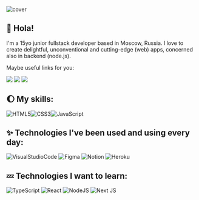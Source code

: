 ![cover](https://i.imgur.com/uNSMmOl.png)

## 🙋 Hola!

I'm a 15yo junior fullstack developer based in Moscow, Russia. I love to create delightful, unconventional and cutting-edge (web) apps, concerned also in backend (node.js).

<p>Maybe useful links for you:</p>
<p>
<a href="https://discordapp.com/users/921397251446808616/"><img src="https://img.shields.io/badge/Discord-5865F2?style=for-the-badge&logo=discord&logoColor=white" /></a>
<a href="https://t.me/eterise"><img src="https://img.shields.io/badge/Telegram-26A5E4?&style=for-the-badge&logo=Telegram&logoColor=white" /></a>
<a href="https://github.com/eternityhost"><img src="https://img.shields.io/badge/PERSONAL page (soon)-0A0A0A?style=for-the-badge&logo=devdotto&logoColor=white" /></a>
</p>


## 🌔 My skills: 

![HTML5](https://img.shields.io/badge/html5-%23E34F26.svg?style=for-the-badge&logo=html5&logoColor=white)![CSS3](https://img.shields.io/badge/css3-%231572B6.svg?style=for-the-badge&logo=css3&logoColor=white)![JavaScript](https://img.shields.io/badge/-JavaScript-090909?style=for-the-badge&logo=JavaScript&logoColor=E9D54D)

## ✨  Technologies I've been used and using every day: 
![VisualStudioCode](https://img.shields.io/badge/Visual%20Studio%20Code-007ACC?&style=for-the-badge&logo=Visual-Studio-Code&logoColor=white")
![Figma](https://img.shields.io/badge/figma-%23F24E1E.svg?style=for-the-badge&logo=figma&logoColor=white) 
![Notion](https://img.shields.io/badge/Notion-%23000000.svg?style=for-the-badge&logo=notion&logoColor=white)
![Heroku](https://img.shields.io/badge/heroku-%23430098.svg?style=for-the-badge&logo=heroku&logoColor=white) 

## 💤  Technologies I want to learn: 
![TypeScript](https://img.shields.io/badge/typescript-090909.svg?style=for-the-badge&logo=typescript&logoColor=white)  ![React](https://img.shields.io/badge/react-090909.svg?style=for-the-badge&logo=react&logoColor=%2361DAFB)  ![NodeJS](https://img.shields.io/badge/Node.js-090909?style=for-the-badge&logo=nodedotjs&logoColor=green)  ![Next JS](https://img.shields.io/badge/Next-black?style=for-the-badge&logo=next.js&logoColor=white)

